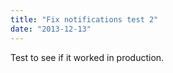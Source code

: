 ```yaml
---
title: "Fix notifications test 2"
date: "2013-12-13"
---
```


<div class="content">
<p>Test to see if it worked in production.</p>
</div>
